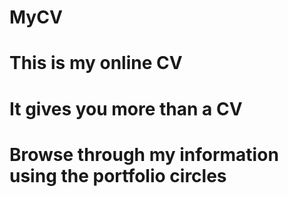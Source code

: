 # MyCV
# This is my online CV
# It gives you more than a CV
# Browse through my information using the portfolio circles

